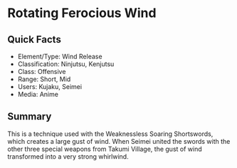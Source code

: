 # Rotating Ferocious Wind

## Quick Facts
- Element/Type: Wind Release
- Classification: Ninjutsu, Kenjutsu
- Class: Offensive
- Range: Short, Mid
- Users: Kujaku, Seimei
- Media: Anime

## Summary
This is a technique used with the Weaknessless Soaring Shortswords, which creates a large gust of wind. When Seimei united the swords with the other three special weapons from Takumi Village, the gust of wind transformed into a very strong whirlwind.

